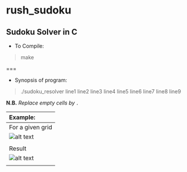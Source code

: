 # rush_sudoku

## Sudoku Solver in C

  * To Compile:
> make

===

  * Synopsis of program:
> ./sudoku_resolver line1 line2 line3 line4 line5 line6 line7 line8 line9

**N.B.** *Replace empty cells by `.`*

| Example:																																							  |
| :-------------------------------------------------------------------------------------------------------------------------------------------------------------------- |
| For a given grid                                                                                                                                                      |
| ![alt text](https://lh3.googleusercontent.com/PCYDyiEIKxKdSxHWcpXLe7bQKZfQ0zKYBlQUZyKPUHEaSuV-2XiujtCu1dakMg_Lz6mQ39RuXqefaPvY2KID=w1920-h913 "Sudoku grid")          |
|                                                                                                                                                                       |
| Result                                                                                                                                                                |
| ![alt text](https://drive.google.com/file/d/1azdG5Hblvcc-WVA4lvKHKTXm5mcZgWfW/view?usp=sharing "Shell Screen")                                                        |
|                                                                                                                                                                       |

